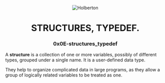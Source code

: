 <html>
<head>
<p align="center">
<img src="https://www.holbertonschool.com/holberton-logo.png" alt="Holberton" class="center">
<h1 align = "center">STRUCTURES, TYPEDEF.</h1>
<h3 align = "center">0x0E-structures_typedef</h3>
</p>
</head>
<body>
<p>A <b>structure</b> is a collection of one or more variables, possibly of different types, grouped under a single name. It is a user-defined data type.</p>
<p>They help to organize complicated data in large programs, as they allow a group of logically related variables to be treated as one.</p>
  
</body>

</html>
